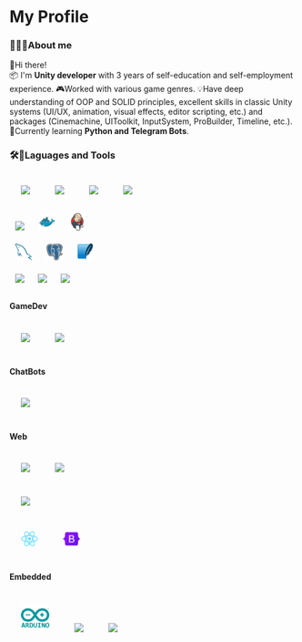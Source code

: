 # My Profile
### 🧘🏽‍♂️About me
👋Hi there! 
<br>📦 I'm <b>Unity developer</b> with 3 years of self-education and self-employment experience. 🎮Worked with various game genres.
💡Have deep understanding of OOP and SOLID principles, excellent skills in classic Unity systems (UI/UX, animation, visual effects, editor scripting, etc.) and packages (Cinemachine, UIToolkit, InputSystem, ProBuilder, Timeline, etc.).
<br>🌱Currently learning <b>Python and Telegram Bots</b>.

### 🛠️🧰Laguages and Tools
<div>
  <img width=30 style="padding: 20px;" src="https://cdn.jsdelivr.net/gh/devicons/devicon/icons/python/python-original.svg" />
  <img width=30 style="padding: 20px;" src="https://cdn.jsdelivr.net/gh/devicons/devicon/icons/csharp/csharp-original.svg" />
  <img width=30 style="padding: 20px;" src="https://cdn.jsdelivr.net/gh/devicons/devicon/icons/cplusplus/cplusplus-original.svg" />
  <img width=30 style="padding: 20px;" src="https://cdn.jsdelivr.net/gh/devicons/devicon/icons/c/c-original.svg" />
  <br>
  <img width=30 style="padding: 10px;" src="https://cdn.jsdelivr.net/gh/devicons/devicon/icons/git/git-original.svg" />
  <img width=30 style="padding: 10px;" src="https://github.com/devicons/devicon/blob/v2.16.0/icons/docker/docker-original.svg" />
  <img width=30 style="padding: 10px;" src="https://github.com/devicons/devicon/blob/v2.16.0/icons/jenkins/jenkins-original.svg" />
  <br>
  <img width=30 style="padding: 10px;" src="https://github.com/devicons/devicon/blob/v2.16.0/icons/mysql/mysql-original.svg" />
  <img width=30 style="padding: 10px;" src="https://github.com/devicons/devicon/blob/v2.16.0/icons/postgresql/postgresql-original.svg" />
  <img width=30 style="padding: 10px;" src="https://github.com/devicons/devicon/blob/v2.16.0/icons/sqlite/sqlite-original.svg" />
  <br>
  <img width=30 style="padding: 10px;" src="https://cdn.jsdelivr.net/gh/devicons/devicon/icons/visualstudio/visualstudio-plain.svg" />
  <img width=30 style="padding: 10px;" src="https://cdn.jsdelivr.net/gh/devicons/devicon/icons/vscode/vscode-original.svg" />
  <img width=30 style="padding: 10px;" src="https://cdn.jsdelivr.net/gh/devicons/devicon/icons/pycharm/pycharm-original.svg" />
</div>

#### GameDev
<div>
  <img width=30 style="padding: 20px;" src="https://cdn.jsdelivr.net/gh/devicons/devicon/icons/unity/unity-original.svg" />
  <img width=30 style="padding: 20px;" src="https://cdn.jsdelivr.net/gh/devicons/devicon/icons/csharp/csharp-original.svg" />
</div>

#### ChatBots
<div>
  <img width=30 style="padding: 20px;" src="https://cdn.jsdelivr.net/gh/devicons/devicon/icons/python/python-original.svg" />
</div>

#### Web
<div>
  <img width=30 style="padding: 20px;" src="https://cdn.jsdelivr.net/gh/devicons/devicon/icons/html5/html5-original.svg" />
  <img width=30 style="padding: 20px;" src="https://cdn.jsdelivr.net/gh/devicons/devicon/icons/css3/css3-original.svg" />
  <br>
  <img width=50 style="padding: 20px;" src="https://encrypted-tbn0.gstatic.com/images?q=tbn:ANd9GcR3acNOBE9pk_o0nYBAb8CN9y7Qu8J0668rhg&s" />
  <br>
  <img width=30 style="padding: 20px;" src="https://github.com/devicons/devicon/blob/v2.16.0/icons/react/react-original.svg" />
  <img width=30 style="padding: 20px;" src="https://github.com/devicons/devicon/blob/v2.16.0/icons/bootstrap/bootstrap-original.svg" />
</div>

#### Embedded
<div>
  <img width=50 style="padding: 20px;" src="https://github.com/devicons/devicon/blob/v2.16.0/icons/arduino/arduino-original-wordmark.svg" />
  <img width=50 style="padding: 20px;" src="https://id.thethingsnetwork.org/pictures/TheThingsNetwork/thumbnail" />
  <img width=50 style="padding: 20px;" src="https://avatars.githubusercontent.com/u/5756403?s=280&v=4" />
</div>
